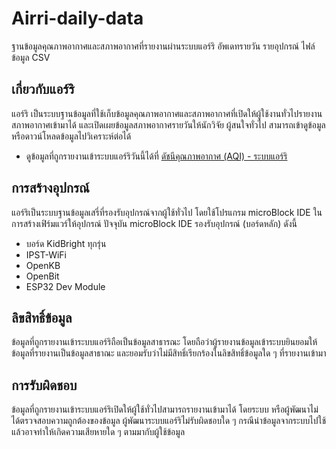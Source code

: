 # Airri-daily-data

ฐานข้อมูลคุณภาพอากาศและสภาพอากาศที่รายงานผ่านระบบแอร์ริ อัพเดทรายวัน รายอุปกรณ์ ไฟล์ข้อมูล CSV

## เกี่ยวกับแอร์ริ

แอร์ริ เป็นระบบฐานข้อมูลที่ใช้เก็บข้อมูลคุณภาพอากาศและสภาพอากาศที่เปิดให้ผู้ใช้งานทั่วไปรายงานสภาพอากาศเข้ามาได้ และเปิดเผยข้อมูลสภาพอากาศรายวันให้นักวิจัย ผู้สนใจทั่วไป สามารถเข้าดูข้อมูล หรือดาวน์โหลดข้อมูลไปวิเคราะห์ต่อได้

 * ดูข้อมูลที่ถูกรายงานเข้าระบบแอร์ริวันนี้ได้ที่ [ดัชนีคุณภาพอากาศ (AQI) - ระบบแอร์ริ](https://microblock.app/air-ri)

## การสร้างอุปกรณ์

แอร์ริเป็นระบบฐานข้อมูลเสรี่ที่รองรับอุปกรณ์จากผู้ใช้ทั่วไป โดยใช้โปรแกรม microBlock IDE ในการสร้างเฟิร์มแวร์ให้อุปกรณ์ ปัจจุบัน microBlock IDE รองรับอุปกรณ์ (บอร์ดหลัก) ดังนี้

 * บอร์ด KidBright ทุกรุ่น
 * IPST-WiFi
 * OpenKB
 * OpenBit
 * ESP32 Dev Module

## ลิขสิทธิ์ข้อมูล

ข้อมูลที่ถูกรายงานเข้าระบบแอร์ริถือเป็นข้อมูลสาธารณะ โดยถือว่าผู้รายงานข้อมูลเข้าระบบยินยอมให้ข้อมูลที่รายงานเป็นข้อมูลสาธาณะ และยอมรับว่าไม่มีสิทธิ์เรียกร้องในลิขสิทธิ์ข้อมูลใด ๆ ที่รายงานเข้ามา

## การรับผิดชอบ

ข้อมูลที่ถูกรายงานเข้าระบบแอร์ริเปิดให้ผู้ใช้ทั่วไปสามารถรายงานเข้ามาได้ โดยระบบ หรือผู้พัฒนาไม่ได้ตรวจสอบความถูกต้องของข้อมูล ผู้พัฒนาระบบแอร์ริไม่รับผิดชอบใด ๆ กรณีนำข้อมูลจากระบบไปใช้แล้วอาจทำให้เกิดความเสียหายใด ๆ ตามมากับผู้ใช้ข้อมูล
